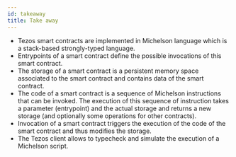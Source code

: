 ```yaml
---
id: takeaway
title: Take away
---
```



- Tezos smart contracts are implemented in Michelson language which is a stack-based strongly-typed language. 
- Entrypoints of a smart contract define the possible invocations of this smart contract.
- The storage of a smart contract is a persistent memory space associated to the smart contract and contains data of the smart contract.
- The code of a smart contract is a sequence of Michelson instructions that can be invoked. The execution of this sequence of instruction takes a parameter (entrypoint) and the actual storage and returns a new storage (and optionally some operations for other contracts).
- Invocation of a smart contract triggers the execution of the code of the smart contract and thus modifies the storage.
- The Tezos client allows to typecheck and simulate the execution of a Michelson script.




